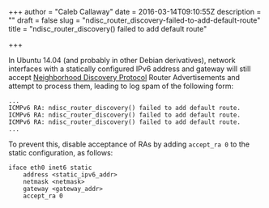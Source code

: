 +++
author = "Caleb Callaway"
date = 2016-03-14T09:10:55Z
description = ""
draft = false
slug = "ndisc_router_discovery-failed-to-add-default-route"
title = "ndisc_router_discovery() failed to add default route"

+++


In Ubuntu 14.04 (and probably in other Debian derivatives), network interfaces with a statically configured IPv6 address and gateway will still accept [Neighborhood Discovery Protocol](https://en.wikipedia.org/wiki/Neighbor_Discovery_Protocol) Router Advertisements and attempt to process them, leading to log spam of the following form:

```
...
ICMPv6 RA: ndisc_router_discovery() failed to add default route.
ICMPv6 RA: ndisc_router_discovery() failed to add default route.
ICMPv6 RA: ndisc_router_discovery() failed to add default route.
...
```

To prevent this, disable acceptance of RAs by adding `accept_ra 0` to the static configuration, as follows:

```
iface eth0 inet6 static
	address <static_ipv6_addr>
	netmask <netmask>
	gateway <gateway_addr>
	accept_ra 0
```

